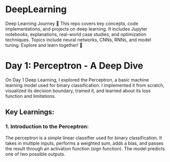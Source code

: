 # DeepLearning
Deep Learning Journey 🚀 This repo covers key concepts, code implementations, and projects on deep learning. It includes Jupyter notebooks, explanations, real-world case studies, and optimization techniques. Topics include neural networks, CNNs, RNNs, and model tuning. Explore and learn together! 🚀
# Day 1: Perceptron - A Deep Dive
On Day 1 Deep Learning, I explored the Perceptron, a basic machine learning model used for binary classification. I implemented it from scratch, visualized its decision boundary, trained it, and learned about its loss function and limitations.
## Key Learnings:
### 1. **Introduction to the Perceptron:**
The perceptron is a simple linear classifier used for binary classification. It takes in multiple inputs, performs a weighted sum, adds a bias, and passes the result through an activation function (sign function). The model predicts one of two possible outputs.

